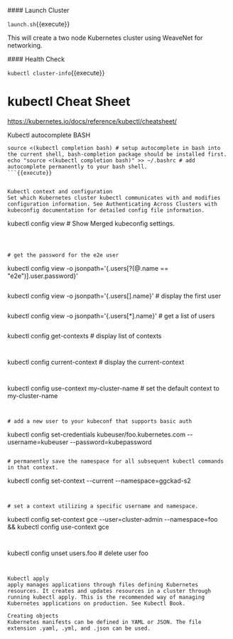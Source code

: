 #### Launch Cluster

`launch.sh`{{execute}}

This will create a two node Kubernetes cluster using WeaveNet for networking.

#### Health Check

`
kubectl cluster-info
`{{execute}}


# kubectl Cheat Sheet


https://kubernetes.io/docs/reference/kubectl/cheatsheet/


Kubectl autocomplete
BASH

```
source <(kubectl completion bash) # setup autocomplete in bash into the current shell, bash-completion package should be installed first.
echo "source <(kubectl completion bash)" >> ~/.bashrc # add autocomplete permanently to your bash shell.
```{{execute}}


Kubectl context and configuration
Set which Kubernetes cluster kubectl communicates with and modifies configuration information. See Authenticating Across Clusters with kubeconfig documentation for detailed config file information.

```
kubectl config view # Show Merged kubeconfig settings.
```{{execute}}



# get the password for the e2e user
```
kubectl config view -o jsonpath='{.users[?(@.name == "e2e")].user.password}'
```{{execute}}

```
kubectl config view -o jsonpath='{.users[].name}'    # display the first user
```{{execute}}

```
kubectl config view -o jsonpath='{.users[*].name}'   # get a list of users
```{{execute}}

```
kubectl config get-contexts                          # display list of contexts 
```{{execute}}


```
kubectl config current-context                       # display the current-context
```{{execute}}


```
kubectl config use-context my-cluster-name           # set the default context to my-cluster-name
```{{execute}}


# add a new user to your kubeconf that supports basic auth
```
kubectl config set-credentials kubeuser/foo.kubernetes.com --username=kubeuser --password=kubepassword
```{{execute}}

# permanently save the namespace for all subsequent kubectl commands in that context.
```
kubectl config set-context --current --namespace=ggckad-s2
```{{execute}}


# set a context utilizing a specific username and namespace.
```
kubectl config set-context gce --user=cluster-admin --namespace=foo \
  && kubectl config use-context gce
```{{execute}}


```
kubectl config unset users.foo                       # delete user foo
```{{execute}}


Kubectl apply
apply manages applications through files defining Kubernetes resources. It creates and updates resources in a cluster through running kubectl apply. This is the recommended way of managing Kubernetes applications on production. See Kubectl Book.

Creating objects
Kubernetes manifests can be defined in YAML or JSON. The file extension .yaml, .yml, and .json can be used.

